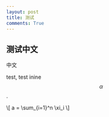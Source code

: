 ```yaml
---
layout: post
title: 测试
comments: True
---
```


## 测试中文

中文


test, test inine $$\alpha$$.

\\[
a = \sum_{i=1}^n \xi_i
\\]